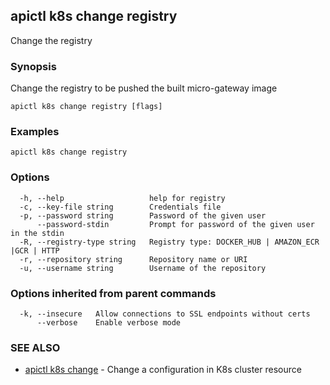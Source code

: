 ## apictl k8s change registry

Change the registry

### Synopsis

Change the registry to be pushed the built micro-gateway image

```
apictl k8s change registry [flags]
```

### Examples

```
apictl k8s change registry
```

### Options

```
  -h, --help                   help for registry
  -c, --key-file string        Credentials file
  -p, --password string        Password of the given user
      --password-stdin         Prompt for password of the given user in the stdin
  -R, --registry-type string   Registry type: DOCKER_HUB | AMAZON_ECR |GCR | HTTP
  -r, --repository string      Repository name or URI
  -u, --username string        Username of the repository
```

### Options inherited from parent commands

```
  -k, --insecure   Allow connections to SSL endpoints without certs
      --verbose    Enable verbose mode
```

### SEE ALSO

* [apictl k8s change](apictl_k8s_change.md)	 - Change a configuration in K8s cluster resource


